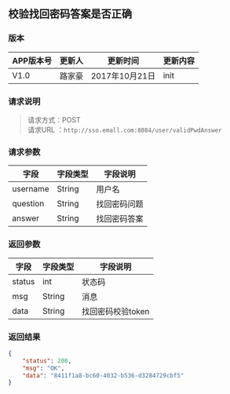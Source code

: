 ## 校验找回密码答案是否正确
> 

### 版本
APP版本号|更新人|更新时间|更新内容
---|---|---|---
V1.0|路家豪|2017年10月21日|init

### 请求说明
> 请求方式：POST<br>
请求URL ：`http://sso.emall.com:8084/user/validPwdAnswer`

### 请求参数
字段|字段类型|字段说明
---|---|---
username  |String |用户名
question  |String |找回密码问题
answer  |String |找回密码答案

### 返回参数
字段  |字段类型   |字段说明
---|---|---
status  |int |状态码
msg  |String |消息
data  |String |找回密码校验token


### 返回结果
```json
{
    "status": 200,
    "msg": "OK",
    "data": "8411f1a8-bc60-4032-b536-d3284729cbf5"
}
``` 
